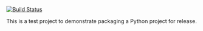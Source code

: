 [![Build Status](https://travis-ci.org/ecordell/burninator.svg)](https://travis-ci.org/ecordell/burninator)

This is a test project to demonstrate packaging a Python project for release.
